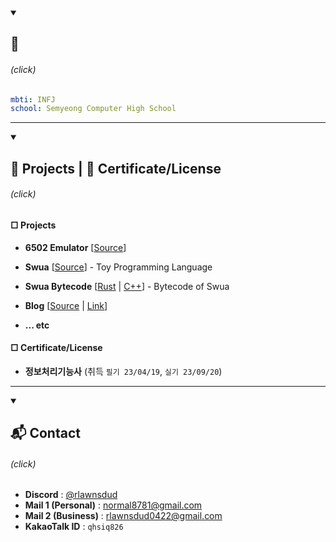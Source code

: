 <!-- 
<div align="center">
  <img src="IMG_6304.png" width="50%" alt="pedalboard"/>
</div>
-->

<details open>
  <summary><h2>👋</h2> <h6>(click)</h6></summary>

```yml
mbti: INFJ
school: Semyeong Computer High School
```

---

</details>

<details open>
  <summary><h2>🧩 Projects | 📘 Certificate/License</h2> <h6>(click)</h6></summary>
  <h4>□  Projects</h4>

  * **6502 Emulator** [[Source](https://github.com/yulmwu/6502)]
  * **Swua** [[Source](https://github.com/yulmwu/swua)] - Toy Programming Language
  * **Swua Bytecode** [[Rust](https://github.com/yulmwu/ussua) | [C++](https://github.com/yulmwu/uswua-cpp)] - Bytecode of Swua
  * **Blog** [[Source](https://github.com/eocndp/eocndp.github.io) | [Link](eocndp.github.io)]

  * **... etc**

  <h4>□  Certificate/License</h4>

  * **정보처리기능사** (취득 `필기 23/04/19`, `실기 23/09/20`)

---

</details>

<details open>
  <summary><h2>📬 Contact</h2> <h6>(click)</h6></summary>

  * **Discord** : [@rlawnsdud](https://discord.com/users/615383266412724246)
  * **Mail 1 (Personal)** : [normal8781@gmail.com](mailto:normal8781@gmail.com)
  * **Mail 2 (Business)** : [rlawnsdud0422@gmail.com](mailto:rlawnsdud0422@gmail.com)
  * **KakaoTalk ID** : `qhsiq826`
</details>
